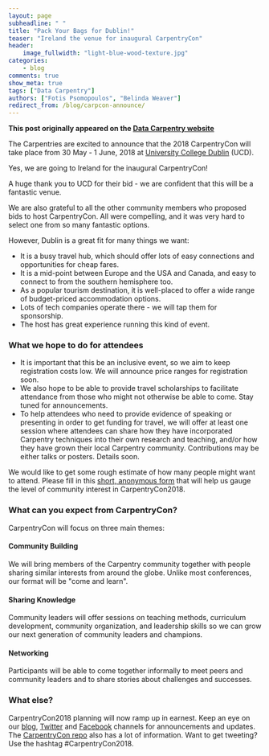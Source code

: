```yaml
---
layout: page
subheadline: " "
title: "Pack Your Bags for Dublin!"
teaser: "Ireland the venue for inaugural CarpentryCon"
header:
    image_fullwidth: "light-blue-wood-texture.jpg"
categories:
    - blog
comments: true
show_meta: true
tags: ["Data Carpentry"]
authors: ["Fotis Psomopoulos", "Belinda Weaver"]
redirect_from: /blog/carpcon-announce/
--- 
```


**This post originally appeared on the [Data Carpentry website](https://datacarpentry.org)**

The Carpentries are excited to announce that the 2018 CarpentryCon will take place from 30 May - 1 June, 2018 at [University College Dublin](http://www.ucd.ie/) (UCD).
 
Yes, we are going to Ireland for the inaugural CarpentryCon!
 
A huge thank you to UCD for their bid - we are confident that this will be a fantastic venue.
 
We are also grateful to all the other community members who proposed bids to host CarpentryCon. All were compelling, and it was very hard to select one from so many fantastic options.
 
However, Dublin is a great fit for many things we want:
 
- It is a busy travel hub, which should offer lots of easy connections and opportunities for cheap fares. 
- It is a mid-point between Europe and the USA and Canada, and easy to connect to from the southern hemisphere too.
- As a popular tourism destination, it is well-placed to offer a wide range of budget-priced accommodation options.  
- Lots of tech companies operate there - we will tap them for sponsorship.
- The host has great experience running this kind of event.
 
### What we hope to do for attendees
 
- It is important that this be an inclusive event, so we aim to keep registration costs low. We will announce price ranges for registration soon.
- We also hope to be able to provide travel scholarships to facilitate attendance from those who might not otherwise be able to come. Stay tuned for announcements.
- To help attendees who need to provide evidence of speaking or presenting in order to get funding for travel, we will offer at least one session where attendees can share how they have incorporated Carpentry techniques into their own research and teaching, and/or how they have grown their local Carpentry community. Contributions may be either talks or posters. Details soon. 
 
We would like to get some rough estimate of how many people might want to attend. Please fill in this [short, anonymous form](https://docs.google.com/forms/d/e/1FAIpQLSfZvj6XK-zktLHfGwmFXQaVJsXQ4rpu7f0LvK0rsAPd2V8FdQ/viewform) that will help us gauge the level of community interest in CarpentryCon2018.
 
### What can you expect from CarpentryCon?
 
CarpentryCon will focus on three main themes:
 
#### Community Building
 
We will bring members of the Carpentry community together with people sharing similar interests from around the globe. Unlike most conferences, our format will be "come and learn".
 
#### Sharing Knowledge
 
Community leaders will offer sessions on teaching methods, curriculum development, community organization, and leadership skills so we can grow our next generation of community leaders and champions. 
 
#### Networking
 
Participants will be able to come together informally to meet peers and community leaders and to share stories about challenges and successes.
 
### What else?
 
CarpentryCon2018 planning will now ramp up in earnest. Keep an eye on our [blog](https://software-carpentry.org/blog/), [Twitter](https://twitter.com/swcarpentry) and [Facebook](https://www.facebook.com/carpentries) channels for announcements and updates. The [CarpentryCon repo](https://github.com/carpentries/carpentrycon) also has a lot of information. Want to get tweeting? Use the hashtag #CarpentryCon2018.
